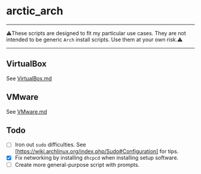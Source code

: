 # arctic_arch

--------
:warning:These scripts are designed to fit my particular use cases. They are not intended to be generic `Arch` install scripts. Use them at your own risk.:warning:

--------

## VirtualBox

See [VirtualBox.md](virtualbox/VirtualBox.md)

## VMware

See [VMware.md](vmware/VMware.md)

## Todo

- [ ] Iron out `sudo` difficulties. See [https://wiki.archlinux.org/index.php/Sudo#Configuration] for tips.
- [x] Fix networking by installing `dhcpcd` when installing setup software.
- [ ] Create more general-purpose script with prompts.
